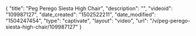 {
    "title": "Peg Perego Siesta High Chair",
    "description": "",
    "videoid": "109987127",
    "date_created": "1502522211",
    "date_modified": "1504247454",
    "type": "captivate",
    "layout": "video",
    "url": "\/v\/peg-perego-siesta-high-chair\/109987127"
}